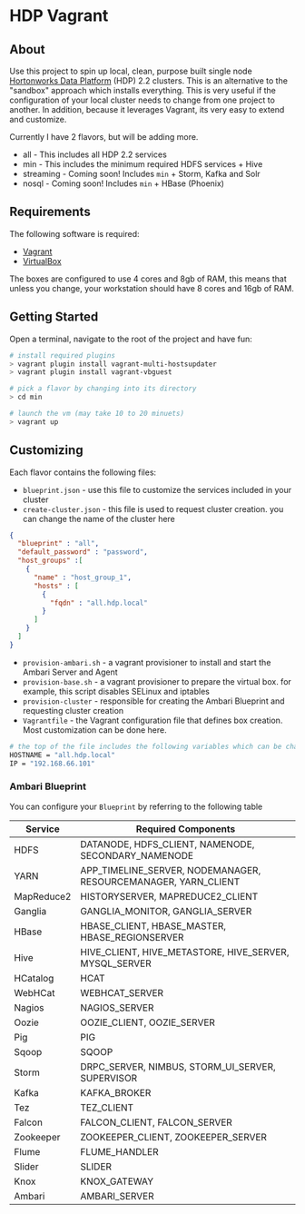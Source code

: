 # HDP Vagrant

## About
Use this project to spin up local, clean, purpose built single node [Hortonworks Data Platform](http://hortonworks.com/hdp/) (HDP) 2.2 clusters.  This is an alternative to the "sandbox" approach which installs everything.  This is very useful if the configuration of your local cluster needs to change from one project to another.  In addition, because it leverages Vagrant, its very easy to extend and customize.

Currently I have 2 flavors, but will be adding more.

* all - This includes all HDP 2.2 services
* min - This includes the minimum required HDFS services + Hive
* streaming - Coming soon!  Includes `min` + Storm, Kafka and Solr
* nosql - Coming soon! Includes `min` + HBase (Phoenix)


## Requirements

The following software is required:

* [Vagrant](https://www.vagrantup.com/)
* [VirtualBox](https://www.virtualbox.org/)

The boxes are configured to use 4 cores and 8gb of RAM, this means that unless you change, your workstation should have 8 cores and 16gb of RAM.

## Getting Started

Open a terminal, navigate to the root of the project and have fun:

```bash
# install required plugins
> vagrant plugin install vagrant-multi-hostsupdater
> vagrant plugin install vagrant-vbguest

# pick a flavor by changing into its directory
> cd min

# launch the vm (may take 10 to 20 minuets)
> vagrant up
```

## Customizing

Each flavor contains the following files:

* `blueprint.json` - use this file to customize the services included in your cluster
* `create-cluster.json` - this file is used to request cluster creation.  you can change the name of the cluster here
```json
{
  "blueprint" : "all",
  "default_password" : "password",
  "host_groups" :[
    {
      "name" : "host_group_1",
      "hosts" : [
        {
          "fqdn" : "all.hdp.local"
        }
      ]
    }
  ]
}
```
* `provision-ambari.sh` - a vagrant provisioner to install and start the Ambari Server and Agent
* `provision-base.sh` - a vagrant provisioner to prepare the virtual box. for example, this script disables SELinux and iptables
* `provision-cluster` - responsible for creating the Ambari Blueprint and requesting cluster creation
* `Vagrantfile` - the Vagrant configuration file that defines box creation.  Most customization can be done here.
```bash
# the top of the file includes the following variables which can be changed if needed
HOSTNAME = "all.hdp.local"
IP = "192.168.66.101"
```

### Ambari Blueprint

You can configure your `Blueprint` by referring to the following table

Service  | Required Components
-------- | ----------
HDFS | DATANODE, HDFS_CLIENT, NAMENODE, SECONDARY_NAMENODE
YARN | APP_TIMELINE_SERVER, NODEMANAGER, RESOURCEMANAGER, YARN_CLIENT
MapReduce2 | HISTORYSERVER, MAPREDUCE2_CLIENT
Ganglia | GANGLIA_MONITOR, GANGLIA_SERVER
HBase | HBASE_CLIENT, HBASE_MASTER, HBASE_REGIONSERVER
Hive | HIVE_CLIENT, HIVE_METASTORE, HIVE_SERVER, MYSQL_SERVER
HCatalog | HCAT
WebHCat | WEBHCAT_SERVER
Nagios| NAGIOS_SERVER
Oozie| OOZIE_CLIENT, OOZIE_SERVER
Pig | PIG
Sqoop | SQOOP
Storm | DRPC_SERVER, NIMBUS, STORM_UI_SERVER, SUPERVISOR
Kafka | KAFKA_BROKER
Tez | TEZ_CLIENT
Falcon | FALCON_CLIENT, FALCON_SERVER
Zookeeper | ZOOKEEPER_CLIENT, ZOOKEEPER_SERVER
Flume | FLUME_HANDLER
Slider | SLIDER
Knox | KNOX_GATEWAY
Ambari | AMBARI_SERVER

